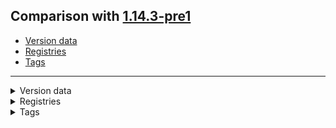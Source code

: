 ## Comparison with [1.14.3-pre1](https://github.com/PixiGeko/Minecraft-generated-data/tree/1.14.3-pre1)

- [Version data](#version-data)
- [Registries](#registries)
- [Tags](#tags)

<hr/>
<details><summary>Version data</summary>
<table><tr><th></th><th align="left">1.14.3-pre1</th><th>1.14.3-pre2</th></tr><tr><td>World version</td><td><code>1964</code></td><td><code>1965</code></td></tr><tr><td>Protocol version</td><td><code>486</code></td><td><code>487</code></td></tr></table>
</details>
<details><summary>Registries</summary>
<details>
<summary>
memory_module_type.txt
</summary>

```diff
- minecraft:golem_spawn_conditions
+ minecraft:last_slept
+ minecraft:last_worked_at_poi
```

</details>
</details>
<details><summary>Tags</summary>
<details>
<summary>
universal_tags/memory_module_type.json
</summary>

```diff
- minecraft:golem_spawn_conditions
+ minecraft:last_slept
+ minecraft:last_worked_at_poi
```

</details>
</details>